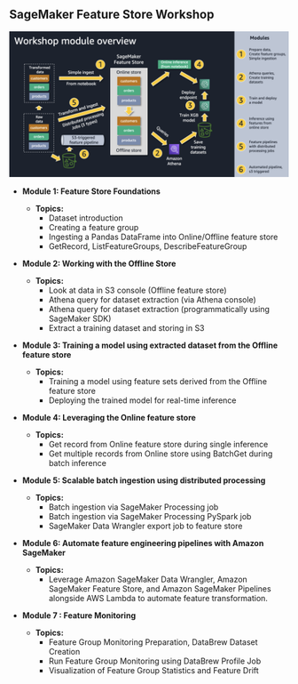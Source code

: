 ## SageMaker Feature Store Workshop 

![workshop](./images/workshop.png)

* **Module 1: Feature Store Foundations**
    * **Topics:**
        * Dataset introduction
        * Creating a feature group
        * Ingesting a Pandas DataFrame into Online/Offline feature store
        * GetRecord, ListFeatureGroups, DescribeFeatureGroup

* **Module 2: Working with the Offline Store**
    * **Topics:**
        * Look at data in S3 console (Offline feature store)
        * Athena query for dataset extraction (via Athena console)
        * Athena query for dataset extraction (programmatically using SageMaker SDK)
        * Extract a training dataset and storing in S3
        
* **Module 3: Training a model using extracted dataset from the Offline feature store**
    * **Topics:**
        * Training a model using feature sets derived from the Offline feature store
        * Deploying the trained model for real-time inference
        
* **Module 4: Leveraging the Online feature store**
    * **Topics:**
        * Get record from Online feature store during single inference
        * Get multiple records from Online store using BatchGet during batch inference 

* **Module 5: Scalable batch ingestion using distributed processing**
    * **Topics:**
        * Batch ingestion via SageMaker Processing job
        * Batch ingestion via SageMaker Processing PySpark job
        * SageMaker Data Wrangler export job to feature store
* **Module 6: Automate feature engineering pipelines with Amazon SageMaker**
    * **Topics:**
       * Leverage Amazon SageMaker Data Wrangler, Amazon SageMaker Feature Store, and Amazon SageMaker Pipelines alongside AWS Lambda to automate feature transformation.

* **Module 7 : Feature Monitoring**
    * **Topics:**
       * Feature Group Monitoring Preparation, DataBrew Dataset Creation
       * Run Feature Group Monitoring using DataBrew Profile Job
       * Visualization of Feature Group Statistics and Feature Drift

